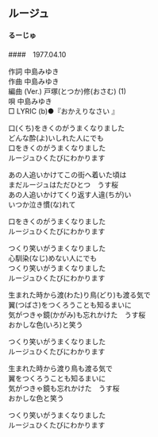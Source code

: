 ## ルージュ
#### るーじゅ
####　1977.04.10

作詞        中島みゆき  
作曲        中島みゆき  
編曲 (Ver.) 戸塚(とつか)修(おさむ) (1)  
唄          中島みゆき  
□ LYRIC (b)●『おかえりなさい 』　　
  
口(くち)をきくのがうまくなりました  
どんな酔(よ)いしれた人にでも  
口をきくのがうまくなりました  
ルージュひくたびにわかります  
  
あの人追いかけてこの街へ着いた頃は  
まだルージュはただひとつ　うす桜  
あの人追いかけてくり返す人違(ちが)い  
いつか泣き慣(な)れて  
  
口をきくのがうまくなりました  
ルージュひくたびにわかります  
  
つくり笑いがうまくなりました  
心馴染(なじ)めない人にでも  
つくり笑いがうまくなりました  
ルージュひくたびにわかります  
  
生まれた時から渡(わた)り鳥(どり)も渡る気で  
翼(つばさ)をつくろうことも知るまいに  
気がつきゃ鏡(かがみ)も忘れかけた　うす桜  
おかしな色(いろ)と笑う  
  
つくり笑いがうまくなりました  
ルージュひくたびにわかります  
  
生まれた時から渡り鳥も渡る気で  
翼をつくろうことも知るまいに  
気がつきゃ鏡も忘れかけた　うす桜  
おかしな色と笑う  
  
つくり笑いがうまくなりました  
ルージュひくたびにわかります  
